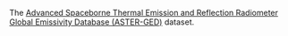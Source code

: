 The [Advanced Spaceborne Thermal Emission and Reflection Radiometer Global
Emissivity Database (ASTER-GED)](https://lpdaac.usgs.gov/products/ag100v003/)
dataset.
